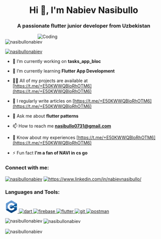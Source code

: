 
<h1 align="center">Hi 👋, I'm Nabiev Nasibullo</h1>
<h3 align="center">A passionate flutter junior developer from Uzbekistan</h3>
<img align="right" alt="Coding" width="400" src="https://www.appdev360.com/wp-content/uploads/2021/02/gif-app-development-on-android.gif">

<p align="left"> <img src="https://komarev.com/ghpvc/?username=nasibullonabiev&label=Profile%20views&color=0e75b6&style=flat" alt="nasibullonabiev" /> </p>

<p align="left"> <a href="https://twitter.com/nasibullonabiev" target="blank"><img src="https://img.shields.io/twitter/follow/nasibullonabiev?logo=twitter&style=for-the-badge" alt="nasibullonabiev" /></a> </p>

- 🔭 I’m currently working on **tasks_app_bloc**

- 🌱 I’m currently learning **Flutter App Development**

- 👨‍💻 All of my projects are available at [https://t.me/+E50KWWQBloRhOTM6](https://t.me/+E50KWWQBloRhOTM6)

- 📝 I regularly write articles on [https://t.me/+E50KWWQBloRhOTM6](https://t.me/+E50KWWQBloRhOTM6)

- 💬 Ask me about **flutter patterns**

- 📫 How to reach me **nasibullo0731@gmail.com**

- 📄 Know about my experiences [https://t.me/+E50KWWQBloRhOTM6](https://t.me/+E50KWWQBloRhOTM6)

- ⚡ Fun fact **I'm a fan of NAVI in cs go**

<h3 align="left">Connect with me:</h3>
<p align="left">
<a href="https://twitter.com/nasibullonabiev" target="blank"><img align="center" src="https://raw.githubusercontent.com/rahuldkjain/github-profile-readme-generator/master/src/images/icons/Social/twitter.svg" alt="nasibullonabiev" height="30" width="40" /></a>
<a href="https://linkedin.com/in/https://www.linkedin.com/in/nabievnasibullo/" target="blank"><img align="center" src="https://raw.githubusercontent.com/rahuldkjain/github-profile-readme-generator/master/src/images/icons/Social/linked-in-alt.svg" alt="https://www.linkedin.com/in/nabievnasibullo/" height="30" width="40" /></a>
</p>

<h3 align="left">Languages and Tools:</h3>
<p align="left"> <a href="https://www.w3schools.com/cpp/" target="_blank" rel="noreferrer"> <img src="https://raw.githubusercontent.com/devicons/devicon/master/icons/cplusplus/cplusplus-original.svg" alt="cplusplus" width="40" height="40"/> </a> <a href="https://dart.dev" target="_blank" rel="noreferrer"> <img src="https://www.vectorlogo.zone/logos/dartlang/dartlang-icon.svg" alt="dart" width="40" height="40"/> </a> <a href="https://firebase.google.com/" target="_blank" rel="noreferrer"> <img src="https://www.vectorlogo.zone/logos/firebase/firebase-icon.svg" alt="firebase" width="40" height="40"/> </a> <a href="https://flutter.dev" target="_blank" rel="noreferrer"> <img src="https://www.vectorlogo.zone/logos/flutterio/flutterio-icon.svg" alt="flutter" width="40" height="40"/> </a> <a href="https://git-scm.com/" target="_blank" rel="noreferrer"> <img src="https://www.vectorlogo.zone/logos/git-scm/git-scm-icon.svg" alt="git" width="40" height="40"/> </a> <a href="https://postman.com" target="_blank" rel="noreferrer"> <img src="https://www.vectorlogo.zone/logos/getpostman/getpostman-icon.svg" alt="postman" width="40" height="40"/> </a> </p>

<p><img align="left" src="https://github-readme-stats.vercel.app/api/top-langs?username=nasibullonabiev&show_icons=true&locale=en&layout=compact" alt="nasibullonabiev" /></p>

<p>&nbsp;<img align="center" src="https://github-readme-stats.vercel.app/api?username=nasibullonabiev&show_icons=true&locale=en" alt="nasibullonabiev" /></p>

<p><img align="center" src="https://github-readme-streak-stats.herokuapp.com/?user=nasibullonabiev&" alt="nasibullonabiev" /></p>
